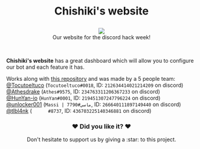 # <p align="center">Chishiki's website</p>
<p align="center"><img src="https://cdn.discordapp.com/attachments/592105115872133160/594299077060198412/logoaaaa.png"><br>Our website for the discord hack week!</p><br>

**Chishiki's website** has a great dashboard which will allow you to configure our bot and each feature it has.<br>

Works along with [this repository](https://github.com/Tocutoeltuco/hackweekbot) and was made by a 5 people team:<br>
[@Tocutoeltuco](https://github.com/Tocutoeltuco) (`Tocutoeltuco#0018`, ID: `212634414021214209` on discord)<br>
[@Athesdrake](https://github.com/Athesdrake) (`Athes#9575`, ID: `234763311206367233` on discord)<br>
[@HunYan-io](https://github.com/HunYan-io) (`HunYan#0001`, ID: `219451307247796224` on discord)<br>
[@unlocker001](https://github.com/unlocker001) (`Massi | ماسي#7790`, ID: `266640111897149440` on discord)<br>
[@tlbl4nk](https://github.com/tlbl4nk) (`󠂪󠂪 󠂪󠂪 󠂪󠂪󠂪󠂪 󠂪󠂪 󠂪󠂪󠂪󠂪 󠂪󠂪 󠂪󠂪#8737`, ID: `436703225140346881` on discord)<br>

### <p align="center">:heart: Did you like it? :heart:</p>
<p align="center">Don't hesitate to support us by giving a :star: to this project.</p>
